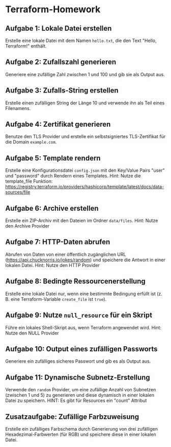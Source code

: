 ###
# Terraform-Homework
###

## Aufgabe 1: Lokale Datei erstellen
Erstelle eine lokale Datei mit dem Namen `hello.txt`, die den Text "Hello, Terraform!" enthält.

## Aufgabe 2: Zufallszahl generieren
Generiere eine zufällige Zahl zwischen 1 und 100 und gib sie als Output aus.

## Aufgabe 3: Zufalls-String erstellen
Erstelle einen zufälligen String der Länge 10 und verwende ihn als Teil eines Filenamens.

## Aufgabe 4: Zertifikat generieren
Benutze den TLS Provider und erstelle ein selbstsigniertes TLS-Zertifikat für die Domain `example.com`.

## Aufgabe 5: Template rendern
Erstelle eine Konfigurationsdatei `config.json` mit den Key/Value Pairs "user" und "password" durch Rendern eines Templates.
Hint: Nutze die template_file Funktion: 
https://registry.terraform.io/providers/hashicorp/template/latest/docs/data-sources/file

## Aufgabe 6: Archive erstellen
Erstelle ein ZIP-Archiv mit den Dateien im Ordner `data/files`.
Hint: Nutze den Archive Provider

## Aufgabe 7: HTTP-Daten abrufen
Abrufen von Daten von einer öffentlich zugänglichen URL (https://api.chucknorris.io/jokes/random) und speichere die Antwort in einer lokalen Datei.
Hint: Nutze den HTTP Provider

## Aufgabe 8: Bedingte Ressourcenerstellung
Erstelle eine lokale Datei nur, wenn eine bestimmte Bedingung erfüllt ist (z. B. eine Terraform-Variable `create_file` ist `true`).

## Aufgabe 9: Nutze `null_resource` für ein Skript
Führe ein lokales Shell-Skript aus, wenn Terraform angewendet wird.
Hint: Nutze den NULL Provider

## Aufgabe 10: Output eines zufälligen Passworts
Generiere ein zufälliges sicheres Passwort und gib es als Output aus.

## Aufgabe 11: Dynamische Subnetz-Erstellung
Verwende den `random` Provider, um eine zufällige Anzahl von Subnetzen (zwischen 1 und 5) zu generieren und diese dynamisch in einer lokalen Datei zu speichern.
HINT: Es gibt für Resources ein "count" Attribut

## Zusatzaufgabe: Zufällige Farbzuweisung
Erstelle ein zufälliges Farbschema durch Generierung von drei zufälligen Hexadezimal-Farbwerten (für RGB) und speichere diese in einer lokalen Datei.